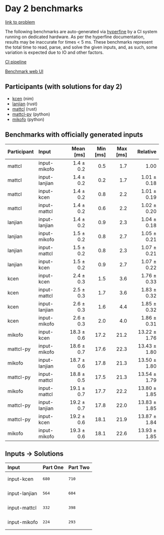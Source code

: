 # Day 2 benchmarks

[link to problem](https://adventofcode.com/2024/day/2)

The following benchmarks are auto-generated via
[hyperfine](https://github.com/sharkdp/hyperfine) by a CI system running on
dedicated hardware. As per the hyperfine documentation, results may be
inaccurate for times < 5 ms. These benchmarks represent the total time to read,
parse, and solve the given inputs, and, as such, some variation is expected due
to IO and other factors.

[CI pipeline](http://ci.papercode.net:8080/teams/main/pipelines/aoc2024)

[Benchmark web UI](https://aoc.ancalagon.black)


## Participants (with solutions for day 2)

- [kcen](https://github.com/kcen/aoc2024) (nim)
- [lanjian](https://github.com/lanjian/aoc-2024) (rust)
- [mattcl](https://github.com/mattcl/aoc2024) (rust)
- [mattcl-py](https://github.com/mattcl/aoc2024-py) (python)
- [mikofo](https://github.com/mikofo/aoc2024) (python)


## Benchmarks with officially generated inputs

| Participant | Input | Mean [ms] | Min [ms] | Max [ms] | Relative |
|:---|:---|---:|---:|---:|---:|
| mattcl | input-mikofo | 1.4 ± 0.2 | 0.5 | 1.7 | 1.00 |
| mattcl | input-lanjian | 1.4 ± 0.2 | 0.2 | 1.7 | 1.01 ± 0.18 |
| mattcl | input-kcen | 1.4 ± 0.2 | 0.8 | 2.2 | 1.01 ± 0.19 |
| mattcl | input-mattcl | 1.4 ± 0.2 | 0.6 | 2.2 | 1.02 ± 0.20 |
| lanjian | input-lanjian | 1.4 ± 0.2 | 0.9 | 2.3 | 1.04 ± 0.18 |
| lanjian | input-mikofo | 1.5 ± 0.2 | 0.8 | 2.7 | 1.05 ± 0.21 |
| lanjian | input-mattcl | 1.5 ± 0.2 | 0.8 | 2.3 | 1.07 ± 0.21 |
| lanjian | input-kcen | 1.5 ± 0.2 | 0.9 | 2.7 | 1.07 ± 0.22 |
| kcen | input-kcen | 2.4 ± 0.3 | 1.5 | 3.6 | 1.76 ± 0.33 |
| kcen | input-mattcl | 2.5 ± 0.3 | 1.7 | 3.6 | 1.83 ± 0.32 |
| kcen | input-lanjian | 2.6 ± 0.3 | 1.6 | 4.4 | 1.85 ± 0.32 |
| kcen | input-mikofo | 2.6 ± 0.3 | 2.0 | 4.0 | 1.86 ± 0.31 |
| mikofo | input-kcen | 18.3 ± 0.6 | 17.2 | 21.2 | 13.22 ± 1.76 |
| mattcl-py | input-mikofo | 18.6 ± 0.7 | 17.6 | 22.3 | 13.43 ± 1.80 |
| mikofo | input-lanjian | 18.7 ± 0.6 | 17.8 | 21.3 | 13.50 ± 1.80 |
| mattcl-py | input-mattcl | 18.8 ± 0.5 | 17.5 | 21.3 | 13.54 ± 1.79 |
| mikofo | input-mattcl | 19.1 ± 0.7 | 17.7 | 22.2 | 13.80 ± 1.85 |
| mattcl-py | input-lanjian | 19.2 ± 0.7 | 17.8 | 22.0 | 13.83 ± 1.85 |
| mattcl-py | input-kcen | 19.2 ± 0.6 | 18.1 | 21.9 | 13.87 ± 1.84 |
| mikofo | input-mikofo | 19.3 ± 0.6 | 18.1 | 22.6 | 13.93 ± 1.85 |


## Inputs -> Solutions

| Input | Part One | Part Two |
|:---|:---|:---|
|input-kcen|<pre>680</pre>|<pre>710</pre>|
|input-lanjian|<pre>564</pre>|<pre>604</pre>|
|input-mattcl|<pre>332</pre>|<pre>398</pre>|
|input-mikofo|<pre>224</pre>|<pre>293</pre>|